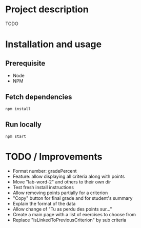 # Project description

TODO

# Installation and usage

## Prerequisite
- Node
- NPM

## Fetch dependencies
`npm install`

## Run locally
`npm start`

# TODO / Improvements
- Format number: gradePercent
- Feature: allow displaying all criteria along with points
- Move "lab-word-2" and others to their own dir
- Test fresh install instructions
- Allow removing points partially for a criterion
- "Copy" button for final grade and for student's summary
- Explain the format of the data
- Allow change of "Tu as perdu des points sur..."
- Create a main page with a list of exercises to choose from
- Replace "isLinkedToPreviousCriterion" by sub criteria

